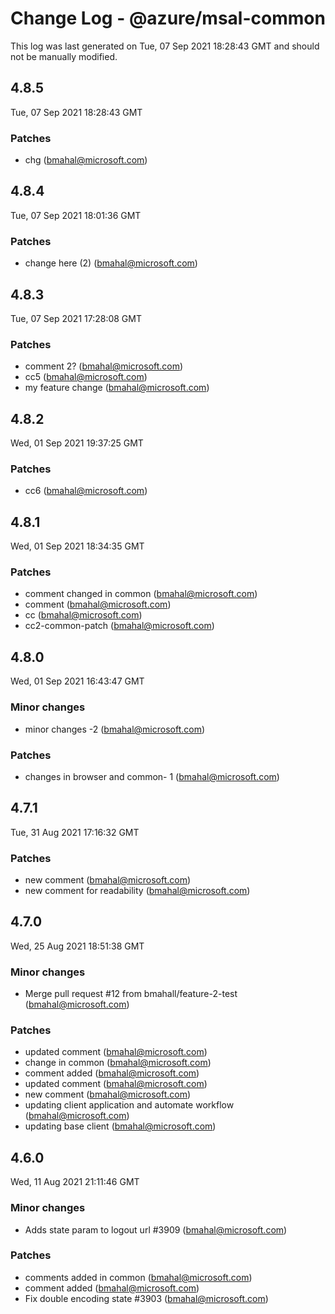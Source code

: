 # Change Log - @azure/msal-common

This log was last generated on Tue, 07 Sep 2021 18:28:43 GMT and should not be manually modified.

<!-- Start content -->

## 4.8.5

Tue, 07 Sep 2021 18:28:43 GMT

### Patches

- chg (bmahal@microsoft.com)

## 4.8.4

Tue, 07 Sep 2021 18:01:36 GMT

### Patches

- change here (2) (bmahal@microsoft.com)

## 4.8.3

Tue, 07 Sep 2021 17:28:08 GMT

### Patches

- comment 2? (bmahal@microsoft.com)
- cc5 (bmahal@microsoft.com)
- my feature change  (bmahal@microsoft.com)

## 4.8.2

Wed, 01 Sep 2021 19:37:25 GMT

### Patches

- cc6 (bmahal@microsoft.com)

## 4.8.1

Wed, 01 Sep 2021 18:34:35 GMT

### Patches

- comment changed in common (bmahal@microsoft.com)
- comment       (bmahal@microsoft.com)
- cc    (bmahal@microsoft.com)
- cc2-common-patch (bmahal@microsoft.com)

## 4.8.0

Wed, 01 Sep 2021 16:43:47 GMT

### Minor changes

- minor changes -2 (bmahal@microsoft.com)

### Patches

- changes in browser and common- 1 (bmahal@microsoft.com)

## 4.7.1

Tue, 31 Aug 2021 17:16:32 GMT

### Patches

- new comment   (bmahal@microsoft.com)
- new comment for readability  (bmahal@microsoft.com)

## 4.7.0

Wed, 25 Aug 2021 18:51:38 GMT

### Minor changes

- Merge pull request #12 from bmahall/feature-2-test (bmahal@microsoft.com)

### Patches

- updated comment (bmahal@microsoft.com)
- change in common (bmahal@microsoft.com)
- comment added (bmahal@microsoft.com)
- updated comment (bmahal@microsoft.com)
- new comment    (bmahal@microsoft.com)
- updating client application and automate workflow (bmahal@microsoft.com)
- updating base client (bmahal@microsoft.com)

## 4.6.0

Wed, 11 Aug 2021 21:11:46 GMT

### Minor changes

- Adds state param to logout url #3909 (bmahal@microsoft.com)

### Patches

- comments added in common (bmahal@microsoft.com)
- comment added (bmahal@microsoft.com)
- Fix double encoding state #3903 (bmahal@microsoft.com)
